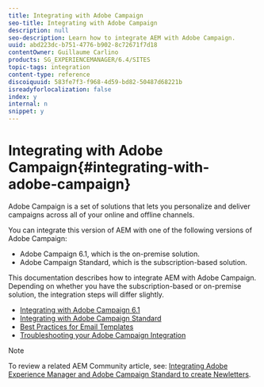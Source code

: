 ```yaml
---
title: Integrating with Adobe Campaign
seo-title: Integrating with Adobe Campaign
description: null
seo-description: Learn how to integrate AEM with Adobe Campaign.
uuid: abd223dc-b751-4776-b902-8c72671f7d18
contentOwner: Guillaume Carlino
products: SG_EXPERIENCEMANAGER/6.4/SITES
topic-tags: integration
content-type: reference
discoiquuid: 583fe7f3-f968-4d59-bd82-50487d68221b
isreadyforlocalization: false
index: y
internal: n
snippet: y
---
```


# Integrating with Adobe Campaign{#integrating-with-adobe-campaign}

Adobe Campaign is a set of solutions that lets you personalize and deliver campaigns across all of your online and offline channels.

You can integrate this version of AEM with one of the following versions of Adobe Campaign:

* Adobe Campaign 6.1, which is the on-premise solution. 
* Adobe Campaign Standard, which is the subscription-based solution.

This documentation describes how to integrate AEM with Adobe Campaign. Depending on whether you have the subscription-based or on-premise solution, the integration steps will differ slightly.

* [Integrating with Adobe Campaign 6.1](../../administering/using/campaignonpremise.md)
* [Integrating with Adobe Campaign Standard](../../administering/using/campaignstandard.md)
* [Best Practices for Email Templates](../../administering/using/best-practices-for-email-templates.md)
* [Troubleshooting your Adobe Campaign Integration](../../administering/using/troubleshooting-campaignintegration.md)

>[!NOTE]
>
>To review a related AEM Community article, see: [Integrating Adobe Experience Manager and Adobe Campaign Standard to create Newletters](https://helpx.adobe.com/experience-manager/using/aem_campaign.html).

